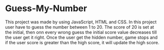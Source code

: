 # Guess-My-Number
This project was made by using JavaScript, HTML and CSS. In this project user have to guess the number between 1 to 20. The score of 20 is set at the initial, then onn every wrong guess the initial score value decreases till the user get it right. Once the user get the hidden number, game stops and if the user score is greater than the high score, it will update the high score.
